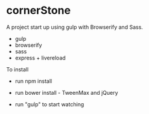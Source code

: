 cornerStone
=======================

A project start up using gulp with Browserify and Sass.

- gulp
- browserify
- sass
- express + livereload

To install

- run npm install
- run bower install - TweenMax and jQuery

- run "gulp" to start watching

